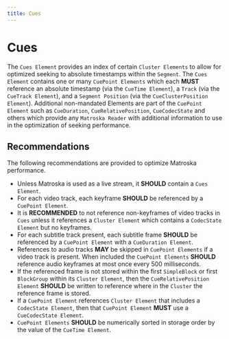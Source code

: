 ```yaml
---
title: Cues
---
```


# Cues

The `Cues Element` provides an index of certain `Cluster Elements` to allow for optimized
seeking to absolute timestamps within the `Segment`. The `Cues Element` contains one or
many `CuePoint Elements` which each **MUST** reference an absolute timestamp (via the
`CueTime Element`), a `Track` (via the `CueTrack Element`), and a `Segment Position`
(via the `CueClusterPosition Element`). Additional non-mandated Elements are part of
the `CuePoint Element` such as `CueDuration`, `CueRelativePosition`, `CueCodecState`
and others which provide any `Matroska Reader` with additional information to use in
the optimization of seeking performance.

## Recommendations

The following recommendations are provided to optimize Matroska performance.

- Unless Matroska is used as a live stream, it **SHOULD** contain a `Cues Element`.
- For each video track, each keyframe **SHOULD** be referenced by a `CuePoint Element`.
- It is **RECOMMENDED** to not reference non-keyframes of video tracks in `Cues` unless
  it references a `Cluster Element` which contains a `CodecState Element` but no keyframes.
- For each subtitle track present, each subtitle frame **SHOULD** be referenced by a
  `CuePoint Element` with a `CueDuration Element`.
- References to audio tracks **MAY** be skipped in `CuePoint Elements` if a video track
  is present. When included the `CuePoint Elements` **SHOULD** reference audio keyframes
  at most once every 500 milliseconds.
- If the referenced frame is not stored within the first `SimpleBlock` or first
  `BlockGroup` within its `Cluster Element`, then the `CueRelativePosition Element`
   **SHOULD** be written to reference where in the `Cluster` the reference frame is stored.
- If a `CuePoint Element` references `Cluster Element` that includes a `CodecState Element`, 
  then that `CuePoint Element` **MUST** use a `CueCodecState Element`.
- `CuePoint Elements` **SHOULD** be numerically sorted in storage order by the value of the `CueTime Element`.
